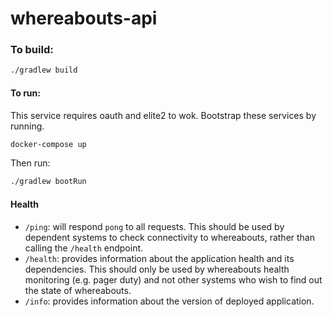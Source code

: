 # whereabouts-api


### To build:

```bash
./gradlew build
```

#### To run:
This service requires oauth and elite2 to wok. Bootstrap these services by running. 
```bash
docker-compose up
```
Then run:
```bash
./gradlew bootRun
```
 

#### Health

- `/ping`: will respond `pong` to all requests.  This should be used by dependent systems to check connectivity to whereabouts,
rather than calling the `/health` endpoint.
- `/health`: provides information about the application health and its dependencies.  This should only be used
by whereabouts health monitoring (e.g. pager duty) and not other systems who wish to find out the state of whereabouts.
- `/info`: provides information about the version of deployed application.

